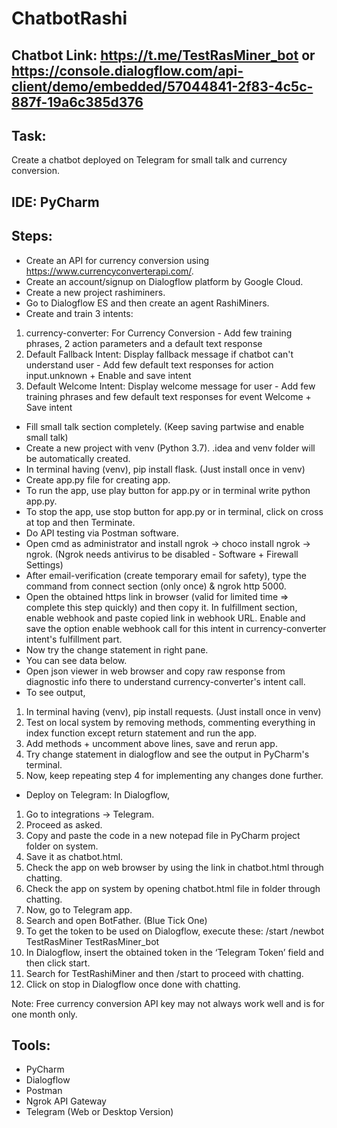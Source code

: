 # ChatbotRashi
## Chatbot Link: https://t.me/TestRasMiner_bot or https://console.dialogflow.com/api-client/demo/embedded/57044841-2f83-4c5c-887f-19a6c385d376
## Task:
Create a chatbot deployed on Telegram for small talk and currency conversion.
## IDE: PyCharm
## Steps:
* Create an API for currency conversion using https://www.currencyconverterapi.com/.
* Create an account/signup on Dialogflow platform by Google Cloud.
* Create a new project rashiminers.
* Go to Dialogflow ES and then create an agent RashiMiners.
* Create and train 3 intents:
1. currency-converter: For Currency Conversion - Add few training phrases, 2 action parameters and a default text response
2. Default Fallback Intent: Display fallback message if chatbot can't understand user - Add few default text responses for action input.unknown + Enable and save intent
3. Default Welcome Intent: Display welcome message for user - Add few training phrases and few default text responses for event Welcome + Save intent
* Fill small talk section completely. (Keep saving partwise and enable small talk)
* Create a new project with venv (Python 3.7). .idea and venv folder will be automatically created.
* In terminal having (venv), pip install flask. (Just install once in venv)
* Create app.py file for creating app.
* To run the app, use play button for app.py or in terminal write python app.py.
* To stop the app, use stop button for app.py or in terminal, click on cross at top and then Terminate.
* Do API testing via Postman software.
* Open cmd as administrator and install ngrok -> choco install ngrok -> ngrok. (Ngrok needs antivirus to be disabled - Software + Firewall Settings)
* After email-verification (create temporary email for safety), type the command from connect section (only once) & ngrok http 5000.
* Open the obtained https link in browser (valid for limited time => complete this step quickly) and then copy it. In fulfillment section, enable webhook and paste copied link in webhook URL. Enable and save the option enable webhook call for this intent in currency-converter intent's fulfillment part.
* Now try the change statement in right pane.
* You can see data below.
* Open json viewer in web browser and copy raw response from diagnostic info there to understand currency-converter's intent call.
* To see output,
1. In terminal having (venv), pip install requests. (Just install once in venv)
2. Test on local system by removing methods, commenting everything in index function except return statement and run the app.
3. Add methods + uncomment above lines, save and rerun app.
4. Try change statement in dialogflow and see the output in PyCharm's terminal.
5. Now, keep repeating step 4 for implementing any changes done further.
* Deploy on Telegram: In Dialogflow,
1. Go to integrations -> Telegram.
2. Proceed as asked.
3. Copy and paste the code in a new notepad file in PyCharm project folder on system.
4. Save it as chatbot.html.
5. Check the app on web browser by using the link in chatbot.html through chatting.
6. Check the app on system by opening chatbot.html file in folder through chatting.
7. Now, go to Telegram app.
8. Search and open BotFather. (Blue Tick One)
9. To get the token to be used on Dialogflow, execute these:
/start
/newbot
TestRasMiner
TestRasMiner_bot
10. In Dialogflow, insert the obtained token in the ‘Telegram Token’ field and then click start.
11. Search for TestRashiMiner and then /start to proceed with chatting.
12. Click on stop in Dialogflow once done with chatting.

Note: Free currency conversion API key may not always work well and is for one month only.
## Tools:
* PyCharm
* Dialogflow
* Postman
* Ngrok API Gateway
* Telegram (Web or Desktop Version)
